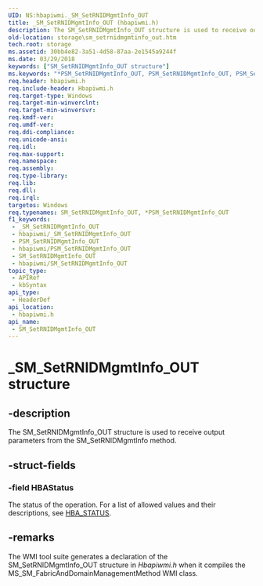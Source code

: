 ```yaml
---
UID: NS:hbapiwmi._SM_SetRNIDMgmtInfo_OUT
title: _SM_SetRNIDMgmtInfo_OUT (hbapiwmi.h)
description: The SM_SetRNIDMgmtInfo_OUT structure is used to receive output parameters from the SM_SetRNIDMgmtInfo method.
old-location: storage\sm_setrnidmgmtinfo_out.htm
tech.root: storage
ms.assetid: 30bb4e82-3a51-4d58-87aa-2e1545a9244f
ms.date: 03/29/2018
keywords: ["SM_SetRNIDMgmtInfo_OUT structure"]
ms.keywords: "*PSM_SetRNIDMgmtInfo_OUT, PSM_SetRNIDMgmtInfo_OUT, PSM_SetRNIDMgmtInfo_OUT structure pointer [Storage Devices], SM_SetRNIDMgmtInfo_OUT, SM_SetRNIDMgmtInfo_OUT structure [Storage Devices], _SM_SetRNIDMgmtInfo_OUT, hbapiwmi/PSM_SetRNIDMgmtInfo_OUT, hbapiwmi/SM_SetRNIDMgmtInfo_OUT, storage.sm_setrnidmgmtinfo_out, structs-Fibre_c416e571-7970-4856-937a-a8bd546d8d3d.xml"
req.header: hbapiwmi.h
req.include-header: Hbapiwmi.h
req.target-type: Windows
req.target-min-winverclnt: 
req.target-min-winversvr: 
req.kmdf-ver: 
req.umdf-ver: 
req.ddi-compliance: 
req.unicode-ansi: 
req.idl: 
req.max-support: 
req.namespace: 
req.assembly: 
req.type-library: 
req.lib: 
req.dll: 
req.irql: 
targetos: Windows
req.typenames: SM_SetRNIDMgmtInfo_OUT, *PSM_SetRNIDMgmtInfo_OUT
f1_keywords:
 - _SM_SetRNIDMgmtInfo_OUT
 - hbapiwmi/_SM_SetRNIDMgmtInfo_OUT
 - PSM_SetRNIDMgmtInfo_OUT
 - hbapiwmi/PSM_SetRNIDMgmtInfo_OUT
 - SM_SetRNIDMgmtInfo_OUT
 - hbapiwmi/SM_SetRNIDMgmtInfo_OUT
topic_type:
 - APIRef
 - kbSyntax
api_type:
 - HeaderDef
api_location:
 - hbapiwmi.h
api_name:
 - SM_SetRNIDMgmtInfo_OUT
---
```


# _SM_SetRNIDMgmtInfo_OUT structure


## -description

The SM_SetRNIDMgmtInfo_OUT structure is used to receive output parameters from the SM_SetRNIDMgmtInfo method.

## -struct-fields

### -field HBAStatus

The status of the operation. For a list of allowed values and their descriptions, see <a href="/windows-hardware/drivers/storage/hba-status">HBA_STATUS</a>.

## -remarks

The WMI tool suite generates a declaration of the SM_SetRNIDMgmtInfo_OUT structure in <i>Hbapiwmi.h</i> when it compiles the MS_SM_FabricAndDomainManagementMethod WMI class.